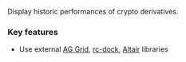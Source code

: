 Display historic performances of crypto derivatives.

### Key features
- Use external [AG Grid](https://www.ag-grid.com/), [rc-dock](https://github.com/ticlo/rc-dock), [Altair](https://altair-viz.github.io/) libraries
